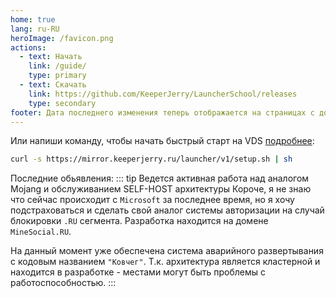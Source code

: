 ```yaml
---
home: true
lang: ru-RU
heroImage: /favicon.png
actions:
  - text: Начать
    link: /guide/
    type: primary
  - text: Скачать
    link: https://github.com/KeeperJerry/LauncherSchool/releases
    type: secondary
footer: Дата последнего изменения теперь отображается на страницах с документацией!
---
```

Или напиши команду, чтобы начать быстрый старт на VDS [подробнее](/guide/startWork.html#установка-актуальнои-версии):
```bash
curl -s https://mirror.keeperjerry.ru/launcher/v1/setup.sh | sh
```
Последние обьявления: 
::: tip Ведется активная работа над аналогом Mojang и обслуживанием SELF-HOST архитектуры
Короче, я не знаю что сейчас происходит с `Microsoft` за последнее время, но
я хочу подстраховаться и сделать свой аналог системы авторизации на случай блокировки `.RU` сегмента. Разработка находится на домене `MineSocial.RU`.

На данный момент уже обеспечена система аварийного развертывания с кодовым названием `"Ковчег"`. Т.к. архитектура является кластерной и находится в разработке - местами могут быть проблемы с работоспособностью.
:::
